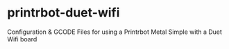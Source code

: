 # printrbot-duet-wifi
Configuration &amp; GCODE Files for using a Printrbot Metal Simple with a Duet Wifi board
